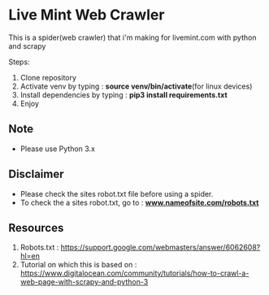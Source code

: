 # Live Mint Web Crawler

This is a spider(web crawler) that i'm making for livemint.com with python and scrapy

Steps:
1. Clone repository
2. Activate venv by typing : **source venv/bin/activate**(for linux devices)
3. Install dependencies by typing : **pip3 install requirements.txt**
4. Enjoy

## Note 
- Please use Python 3.x

## Disclaimer 

- Please check the sites robot.txt file before using a spider.
- To check the a sites robot.txt, go to : **www.nameofsite.com/robots.txt**

## Resources
1. Robots.txt : https://support.google.com/webmasters/answer/6062608?hl=en
2. Tutorial on which this is based on : https://www.digitalocean.com/community/tutorials/how-to-crawl-a-web-page-with-scrapy-and-python-3



